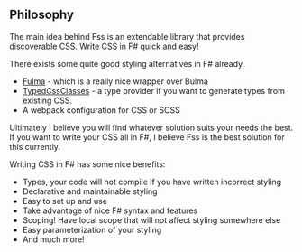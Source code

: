## Philosophy

The main idea behind Fss is an extendable library that provides discoverable CSS.
Write CSS in F# quick and easy!

There exists some quite good styling alternatives in F# already.

- [Fulma](https://fulma.github.io/Fulma/) - which is a really nice wrapper over Bulma
- [TypedCssClasses](https://github.com/zanaptak/TypedCssClasses) - a type provider if you want to generate types from existing CSS.
- A webpack configuration for CSS or SCSS

Ultimately I believe you will find whatever solution suits your needs the best.
If you want to write your CSS all in F#, I believe Fss is the best solution for this currently.

Writing CSS in F# has some nice benefits:
- Types, your code will not compile if you have written incorrect styling
- Declarative and maintainable styling
- Easy to set up and use
- Take advantage of nice F# syntax and features
- Scoping! Have local scope that will not affect styling somewhere else
- Easy parameterization of your styling
- And much more!
